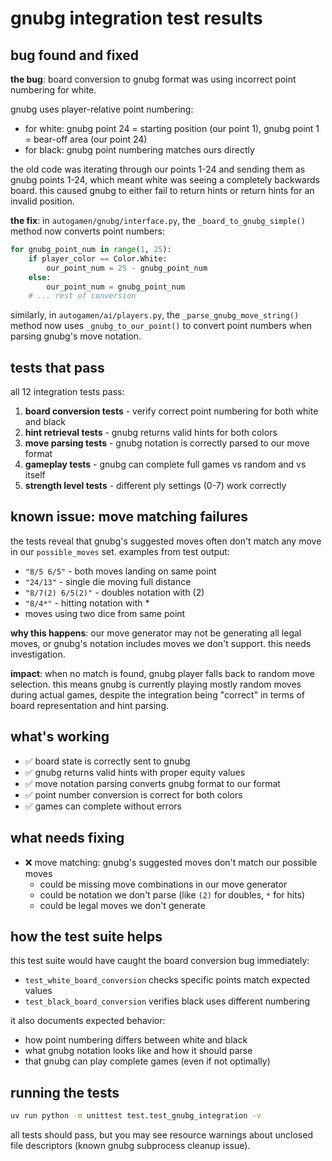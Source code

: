 # gnubg integration test results

## bug found and fixed

**the bug**: board conversion to gnubg format was using incorrect point numbering for white.

gnubg uses player-relative point numbering:
- for white: gnubg point 24 = starting position (our point 1), gnubg point 1 = bear-off area (our point 24)
- for black: gnubg point numbering matches ours directly

the old code was iterating through our points 1-24 and sending them as gnubg points 1-24, which meant white was seeing a completely backwards board. this caused gnubg to either fail to return hints or return hints for an invalid position.

**the fix**: in `autogamen/gnubg/interface.py`, the `_board_to_gnubg_simple()` method now converts point numbers:
```python
for gnubg_point_num in range(1, 25):
    if player_color == Color.White:
        our_point_num = 25 - gnubg_point_num
    else:
        our_point_num = gnubg_point_num
    # ... rest of conversion
```

similarly, in `autogamen/ai/players.py`, the `_parse_gnubg_move_string()` method now uses `_gnubg_to_our_point()` to convert point numbers when parsing gnubg's move notation.

## tests that pass

all 12 integration tests pass:

1. **board conversion tests** - verify correct point numbering for both white and black
2. **hint retrieval tests** - gnubg returns valid hints for both colors
3. **move parsing tests** - gnubg notation is correctly parsed to our move format
4. **gameplay tests** - gnubg can complete full games vs random and vs itself
5. **strength level tests** - different ply settings (0-7) work correctly

## known issue: move matching failures

the tests reveal that gnubg's suggested moves often don't match any move in our `possible_moves` set. examples from test output:

- `"8/5 6/5"` - both moves landing on same point
- `"24/13"` - single die moving full distance
- `"8/7(2) 6/5(2)"` - doubles notation with (2)
- `"8/4*"` - hitting notation with *
- moves using two dice from same point

**why this happens**: our move generator may not be generating all legal moves, or gnubg's notation includes moves we don't support. this needs investigation.

**impact**: when no match is found, gnubg player falls back to random move selection. this means gnubg is currently playing mostly random moves during actual games, despite the integration being "correct" in terms of board representation and hint parsing.

## what's working

- ✅ board state is correctly sent to gnubg
- ✅ gnubg returns valid hints with proper equity values
- ✅ move notation parsing converts gnubg format to our format
- ✅ point number conversion is correct for both colors
- ✅ games can complete without errors

## what needs fixing

- ❌ move matching: gnubg's suggested moves don't match our possible moves
  - could be missing move combinations in our move generator
  - could be notation we don't parse (like `(2)` for doubles, `*` for hits)
  - could be legal moves we don't generate

## how the test suite helps

this test suite would have caught the board conversion bug immediately:
- `test_white_board_conversion` checks specific points match expected values
- `test_black_board_conversion` verifies black uses different numbering

it also documents expected behavior:
- how point numbering differs between white and black
- what gnubg notation looks like and how it should parse
- that gnubg can play complete games (even if not optimally)

## running the tests

```bash
uv run python -m unittest test.test_gnubg_integration -v
```

all tests should pass, but you may see resource warnings about unclosed file descriptors (known gnubg subprocess cleanup issue).
